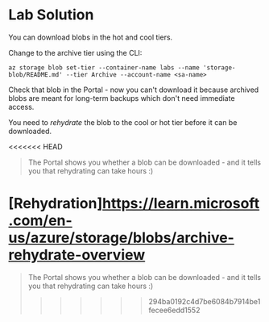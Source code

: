 # Lab Solution

You can download blobs in the hot and cool tiers.

Change to the archive tier using the CLI:

```
az storage blob set-tier --container-name labs --name 'storage-blob/README.md' --tier Archive --account-name <sa-name>
```

Check that blob in the Portal - now you can't download it because archived blobs are meant for long-term backups which don't need immediate access.

You need to _rehydrate_ the blob to the cool or hot tier before it can be downloaded.

<<<<<<< HEAD
> The Portal shows you whether a blob can be downloaded - and it tells you that rehydrating can take hours :)

[Rehydration]https://learn.microsoft.com/en-us/azure/storage/blobs/archive-rehydrate-overview
=======
> The Portal shows you whether a blob can be downloaded - and it tells you that rehydrating can take hours :)
>>>>>>> 294ba0192c4d7be6084b7914be1fecee6edd1552
